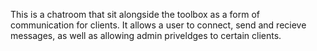 This is a chatroom that sit alongside the toolbox as a form of communication for clients. It allows a user to connect, send and recieve messages, as well as allowing admin priveldges to certain clients.
